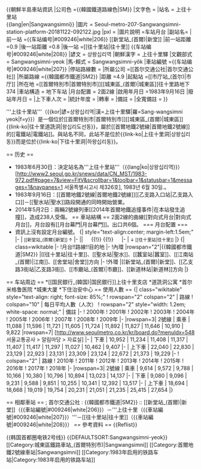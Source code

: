 {{朝鮮半島車站資訊
|公司色 ={{韓國鐵道路線色|SM}}
|文字色 = 
|站名 = 上往十里站<br />{{lang|en|Sangwangsimni}}
|圖片 = Seoul-metro-207-Sangwangsimni-station-platform-20181122-092122.jpg
|pxl = 
|圖片說明 =车站月台
|副站名=
|前一站 ={{车站编号|#009246|white|206}} [[新堂站_(首爾)|新堂]]
|前一站距離 =0.9
|後一站距離 =0.8
|後一站 =[[往十里站|往十里]] {{车站编号|#009246|white|208}}
|諺文 = 상왕십리역
|朝鮮漢字 = 上往十里驛
|文觀部式 = Sangwangsimni-yeok
|馬-賴式 = Sangwangsimni-yŏk
|車站編號 ={{车站编号|#009246|white|207}}
|停站路線數 = 
|所屬公司 =[[首尔交通公社|首尔交通公社]] 
|所屬路線 ={{韓國都市鐵道|SM2}}
|距離 =4.9
|起點站 =[[市厅站_(首尔)|市厅]] 
|所在地 =[[首爾特別市|首爾特別市]][[城東區_(首爾)|城東區]]往十里路地下374
|車站構造 = 地下车站
|月台配置 = 2面2線
|啟用年月日 =1983年9月16日
|廢站年月日 = 
|上下車人次 =
|統計年度 = 
|轉車 = 
|備註 = 
|全寬備註 = 
}}

'''上往十里站'''（{{kor|諺=상왕십리역|漢=上往十里驛|羅=Sang-wangsimni yeok|f=y}}）是一個位於[[首爾特別市|首爾特別市]][[城東區_(首爾)|城東區]]{{link-ko|往十里道詵洞|왕십리도선동}}，屬於[[首爾地鐵2號線|首爾地鐵2號線]]的[[電鐵站|電鐵站]]。與站名不同，此站不是位於{{link-ko|上往十里洞|상왕십리동}}而是位於{{link-ko|下往十里洞|하왕십리동}}。

== 历史 ==
* 1983年6月30日：決定站名為'''上往十里站'''（{{lang|ko|상왕십리역}}）<ref>[http://www2.seoul.go.kr/snews/data/CN_MST/1983-972.pdf#page=7&view=FitV&scrollbar=1&toolbar=1&statusbar=1&messages=1&navpanes=1 서울특별시고시 제326호], 1983년 6월 30일.</ref>。
* 1983年9月16日：[[首爾地鐵2號線|首爾地鐵2號線]][[乙支路入口站|乙支路入口]]－[[聖水站|聖水]]路段開通的同時開始營業。
* 2014年5月2日：兩輛2號線列車[[2014年首爾地鐵追撞事件|在本站發生追撞]]，造成238人受傷。
== 車站結構 ==
2面2線的曲線[[對向式月台|對向式月台]]，月台設有[[月台幕門|月台幕門]]。出口共6個。
=== 月台配置 ===
* 資訊上沒有設定月台編號。
{| style="text-align:center; margin-left:1.5em;"
|-
| <small>[[新堂站_(首爾)|新堂]] ↑</small>
|-
|| <span style="color: #ffffff; background-color: {{韓國鐵道路線色|SM|2}};">內</span> {{!}} {{!}} <span style="color: #ffffff; background-color: {{韓國鐵道路線色|SM|2}};">外</span>
|-
| <small>↓ [[往十里站|往十里]]</small>
|}
{| class=wikitable
|-
!月台!!路線!!目的地
|-
!內環
|rowspan="2"|{{韓國都市鐵道|SM2}}
|[[往十里站|往十里]]、[[聖水站|聖水]]、[[蠶室站|蠶室]]、[[江南站_(首爾)|江南]]、[[舍堂站|舍堂]]方向
|-
!外環
|[[新堂站_(首爾)|新堂]]、[[乙支路3街站|乙支路3街]]、[[市廳站_(首爾)|市廳]]、[[新道林站|新道林]]方向
|}

== 车站周边 ==
*[[国民銀行_(韓国)|国民銀行]]上往十里支店 
*道詵洞公寓
*首尔米格鲁医院 
*城東大厦 
*下住治安中心
== 使用人數 ==
{| class="wikitable" style="text-align: right; font-size: 85%;"
! rowspan="2" colspan="2" | 路線
! colspan="10" | 每日平均人數（人次）
! rowspan="2" style="width: 1.2em; white-space: normal;" | 備註
|-
! 2000年
! 2001年
! 2002年
! 2003年
! 2004年
! 2005年
! 2006年
! 2007年
! 2008年
! 2009年
|-
|rowspan=3| 2號線
| 乘車
| 11,088
| 11,596
| 11,721
| 11,605
| 11,724
| 11,892
| 11,827
| 11,646
| 10,910
| 9,822
|rowspan=7| <ref>[http://www.seoulmetro.co.kr/kr/board.do?menuIdx=548 서울교통공사 > 알림마당 > 자료실]</ref>
|-
| 下車
| 10,952
| 11,234
| 11,408
| 11,317
| 11,407
| 11,417
| 11,297
| 11,027
| 10,462
| 9,407
|-
| 上下車
| 22,040
| 22,830
| 23,129
| 22,923
| 23,131
| 23,309
| 23,124
| 22,672
| 21,373
| 19,229
|-
! colspan="2" | 路線
! 2010年
! 2011年
! 2012年
! 2013年
! 2014年
! 2015年
! 2016年
! 2017年
! 2018年
|-
|rowspan=3| 2號線
| 乘車
| 9,614
| 9,572
| 9,788
| 10,166
| 10,380
| 10,796
| 10,894
| 13,023
| 14,137
|-
| 下車
| 9,080
| 9,096
| 9,231
| 9,588
| 9,851
| 10,255
| 10,341
| 12,392
| 13,517
|-
| 上下車
| 18,694
| 18,668
| 19,019
| 19,754
| 20,231
| 21,051
| 21,235
| 25,415
| 27,654
|}

== 相鄰車站 ==
; 首尔交通公社
: {{韓國都市鐵道|SM2}}
:: [[新堂站_(首爾)|新堂]]（{{車站編號|#009246|white|206}}）－'''上往十里（{{車站編號|#009246|white|207}}）'''－[[往十里站|往十里]]（{{車站編號|#009246|white|208}}）
== 參考資料 ==
{{Reflist}}

{{韩国首都圈电铁2号线}}
{{DEFAULTSORT:Sangwangsimni-yeok}}
[[Category:城東區鐵路車站_(首爾特別市)|Sangwangsimni]]
[[Category:首爾地鐵2號線車站|Sangwangsimni]]
[[Category:1983年启用的铁路车站|Category:1983年启用的铁路车站]]